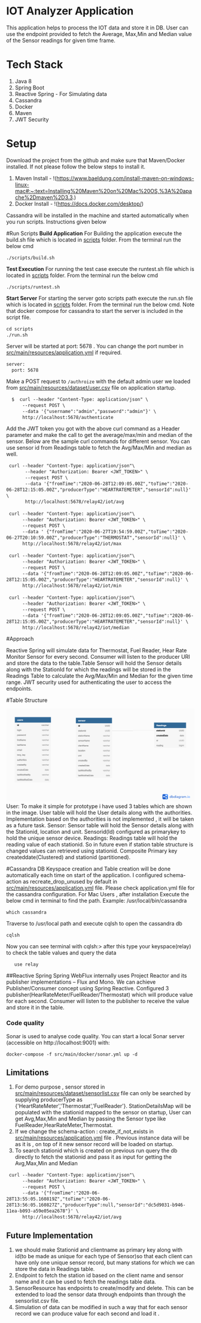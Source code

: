 # IOT Analyzer Application

This application helps to process the IOT data and store it in DB. User can use the endpoint provided to fetch the Average,
Max,Min and Median value of the Sensor readings for given time frame.

# Tech Stack
1. Java 8
2. Spring Boot
3. Reactive Spring - For Simulating data
4. Cassandra
5. Docker
6. Maven
7. JWT Security

# Setup

Download the project from the github and make sure that Maven/Docker installed. If not please follow the below steps to install it.
1. Maven Install - !(https://www.baeldung.com/install-maven-on-windows-linux-mac#:~:text=Installing%20Maven%20on%20Mac%20OS,%3A%20apache%2Dmaven%2D3.3.)
2. Docker Install - !(https://docs.docker.com/desktop/)

Cassandra will be installed in the machine  and started automatically when you run scripts. Instructions given below

#Run Scripts
**Build Application**
For Building the application execute the build.sh file which is located in [scripts](scripts) folder. From the terminal run the below cmd
```
./scripts/build.sh

```
**Test Execution**
For running the test case execute the runtest.sh file which is located in [scripts](scripts) folder. From the terminal run the below cmd

```
./scripts/runtest.sh

```
**Start Server**
For starting the server goto scripts path execute the run.sh file which is located in [scripts](scripts) folder. From the terminal run the below cmd.
Note that docker compose for cassandra to start the server is included in the script file.
```
cd scripts
./run.sh

```

Server will be started at port: 5678 . You can change the port number in [src/main/resources/application.yml](src/main/resources/application.yml) if required.
```$xslt
server:
  port: 5678
```

Make a POST request to `/authroize` with the default admin user we loaded from [src/main/resources/dataset/user.csv](src/main/resources/dataset/user.csv) file on application startup.

```
  $  curl --header "Content-Type: application/json" \
      --request POST \
      --data '{"username":"admin","password":"admin"}' \
      http://localhost:5678/authenticate

```

Add the JWT token you got with the above curl command as a Header parameter and make the call to get the average/max/min and median of the sensor. 
Below are the sample curl commands for different sensor. You can use sensor id from Readings table to fetch the Avg/Max/Min and median as well.

```$xslt
 curl --header "Content-Type: application/json"\
       --header "Authorization: Bearer <JWT_TOKEN>" \
       --request POST \
       --data '{"fromTime":"2020-06-28T12:09:05.00Z","toTime":"2020-06-28T12:15:05.00Z","producerType":"HEARTRATEMETER","sensorId":null}' \
       http://localhost:5678/relay42/iot/avg

 curl --header "Content-Type: application/json"\
      --header "Authorization: Bearer <JWT_TOKEN>" \
      --request POST \
      --data ' {"fromTime":"2020-06-27T19:54:59.00Z","toTime":"2020-06-27T20:10:59.00Z","producerType":"THERMOSTAT","sensorId":null}' \
      http://localhost:5678/relay42/iot/max

 curl --header "Content-Type: application/json"\
      --header "Authorization: Bearer <JWT_TOKEN>" \
      --request POST \
      --data '{"fromTime":"2020-06-28T12:09:05.00Z","toTime":"2020-06-28T12:15:05.00Z","producerType":"HEARTRATEMETER","sensorId":null}' \
      http://localhost:5678/relay42/iot/min

 curl --header "Content-Type: application/json"\
      --header "Authorization: Bearer <JWT_TOKEN>" \
      --request POST \
      --data '{"fromTime":"2020-06-28T12:09:05.00Z","toTime":"2020-06-28T12:15:05.00Z","producerType":"HEARTRATEMETER","sensorId":null}' \
      http://localhost:5678/relay42/iot/median
```
#Approach

Reactive Spring will simulate data for Thermostat, Fuel Reader, Hear Rate Monitor Sensor for every second. Consumer will listen to the producer URI and store the 
 data to the table.Table Sensor will hold the Sensor details along with the StationId for which the readings will be stored in the Readings Table to calculate the 
Avg/Max/Min and Median for the given time range. JWT security used for authenticating the user to access the endpoints.


#Table Structure

![picture](TableStructure.png)
User:
To make it simple for prototype i have used 3 tables which are shown in the image. User table will hold the User details along with the authorities. 
Implementation based on the authorities is not implemented , it will be taken as a future task.
Sensor:
Sensor table will hold the Sensor details along with the Stationid, location and unit. Sensorid(Id) configured as primarykey to hold the unique 
sensor device.
Readings:
Readings table will hold the reading value of each stationid. So in future even if station table structure is changed values can retrieved using stationid.
Composite Primary key createddate(Clustered) and stationid (partitioned).
 
#Cassandra DB
Keyspace creation and Table creation will be done automatically each time on start of the application. I configured schema-action as recreate_drop_unused by
default in [src/main/resources/application.yml](src/main/resources/application.yml) file. Please check application.yml file for the cassandra configuration.
For Mac Users , after installation
Execute the below cmd in terminal to find the path. Example: /usr/local/bin/cassandra
```
which cassandra
```
Traverse to /usr/local path and execute cqlsh to open the cassandra db
```$xslt
cqlsh
```
Now you can see terminal with cqlsh:> after this type your keyspace(relay) to check the table values and query the data
```$xslt
   use relay
```
##Reactive Spring
Spring WebFlux internally uses Project Reactor and its publisher implementations – Flux and Mono. We can achieve Publisher/Consumer concept
using Spring Reactive. Configured 3 publisher(HearRateMeter/FuelReader/Thermostat) which will produce value for each second. Consumer will listen to the
publisher to receive the value and store it in the table.

### Code quality

Sonar is used to analyse code quality. You can start a local Sonar server (accessible on http://localhost:9001) with:

```
docker-compose -f src/main/docker/sonar.yml up -d
```
   
## Limitations
1) For demo purpose , sensor stored in [src/main/resources/dataset/sensorlist.csv](src/main/resources/dataset/sensorlist.csv) file can only be searched by supplying producerType as {'HeartRateMeter','Thermostat','FuelReader'}. StationDetailsMap will be populated with the stationid mapped to the sensor on startup,
User can get Avg,Max,Min and Median by passing the Sensor type like FuelReader,HearRateMeter,Thermostat. 
2) If we change the schema-action : create_if_not_exists in [src/main/resources/application.yml](src/main/resources/application.yml) file . Previous instance data will be as it is , on top of it new sensor record will be loaded on startup.
3) To search stationid which is created on previous run query the db directly to fetch the stationid and pass it as input for getting the Avg,Max,Min and Median
```$xslt
 curl --header "Content-Type: application/json"\
      --header "Authorization: Bearer <JWT_TOKEN>" \
      --request POST \
      --data '{"fromTime":"2020-06-28T13:55:05.160819Z","toTime":"2020-06-28T13:56:05.160827Z","producerType":null,"sensorId":"dc5d9031-b946-11ea-b093-a59e05ea2678"}' \
      http://localhost:5678/relay42/iot/avg
```
## Future Implementation
1) we should make Stationid and clientname as primary key along with id(to be made as unique for each type of Sensor)so that each 
   client can have only one unique sensor record, but many stations for which we can store the data in Readings table.
2) Endpoint to fetch the station id based on the client name and  sensor name and it can be used to fetch the readings table data.
3) SensorResource has endpoints to create/modify and delete. This can be extended to load the sensor data through endpoints than through the sensorlist.csv file.
4) Simulation of data can be modified in such a way that for each sensor record we can produce value for each second and load it .

